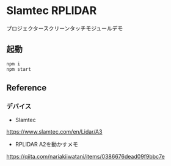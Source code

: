 # Slamtec RPLIDAR
プロジェクタースクリーンタッチモジュールデモ


## 起動

```
npm i 
npm start
```

## Reference

### デバイス

- Slamtec

https://www.slamtec.com/en/Lidar/A3

- RPLIDAR A2を動かすメモ

https://qiita.com/nariakiiwatani/items/0386676dead09f9bbc7e